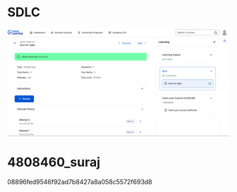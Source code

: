 
# SDLC 

![SDLC Diagram](Screenshot%202025-07-23%20182451.png)

# 4808460_suraj
08896fed9546f92ad7b8427a8a058c5572f693d8
